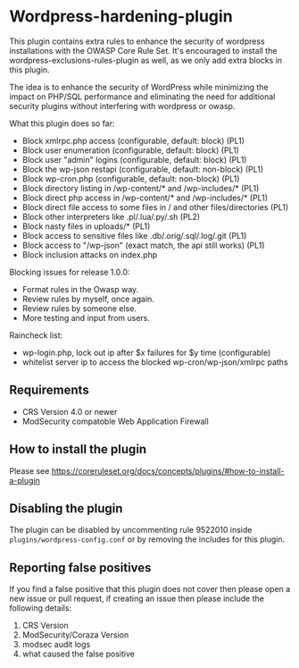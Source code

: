 # Wordpress-hardening-plugin
This plugin contains extra rules to enhance the security of wordpress installations with the OWASP Core Rule Set.
It's encouraged to install the wordpress-exclusions-rules-plugin as well, as we only add extra blocks in this plugin.

The idea is to enhance the security of WordPress while minimizing the impact on PHP/SQL performance and eliminating the need for additional security plugins without interfering with wordpress or owasp.

What this plugin does so far:
- Block xmlrpc.php access (configurable, default: block) (PL1)
- Block user enumeration (configurable, default: block) (PL1)
- Block user "admin" logins (configurable, default: block) (PL1)
- Block the wp-json restapi (configurable, default: non-block) (PL1)
- Block wp-cron.php (configurable, default: non-block) (PL1)
- Block directory listing in /wp-content/* and /wp-includes/* (PL1)
- Block direct php access in /wp-content/* and /wp-includes/* (PL1)
- Block direct file access to some files in / and other files/directories (PL1)
- Block other interpreters like .pl/.lua/.py/.sh (PL2)
- Block nasty files in uploads/* (PL1)
- Block access to sensitive files like .db/.orig/.sql/.log/.git (PL1)
- Block access to "/wp-json" (exact match, the api still works) (PL1)
- Block inclusion attacks on index.php

Blocking issues for release 1.0.0:
- Format rules in the Owasp way.
- Review rules by myself, once again.
- Review rules by someone else.
- More testing and input from users.

Raincheck list:
- wp-login.php, lock out ip after $x failures for $y time (configurable)
- whitelist server ip to access the blocked wp-cron/wp-json/xmlrpc paths

## Requirements
- CRS Version 4.0 or newer
- ModSecurity compatoble Web Application Firewall

## How to install the plugin

Please see https://coreruleset.org/docs/concepts/plugins/#how-to-install-a-plugin

## Disabling the plugin
The plugin can be disabled by uncommenting rule 9522010 inside ``plugins/wordpress-config.conf`` or by removing the includes for this plugin.

## Reporting false positives
If you find a false positive that this plugin does not cover then please open a new issue or pull request, if creating an issue then please include the following details:

1. CRS Version
2. ModSecurity/Coraza Version
3. modsec audit logs
4. what caused the false positive


